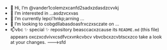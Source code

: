- 👋 Hi, I’m @vander1colemzxcanfd2sadxzdasdzcvvkj
- 👀 I’m interested in ...asdzvcxvas
- 🌱 I’m currently lepci'hnkp;arning ...
- 💞️ I’m looking to cobgdllabasdoasfrxczxsczate on ...
- 📫vbc ✨ special ✨ repository beasccacxzcause its `README.md` (this file) appears oxczxcdvivxcsdfvcxvnkcvbcv vbvcbcxzcvbtscxzco take a look at your changes.
--->sfd
